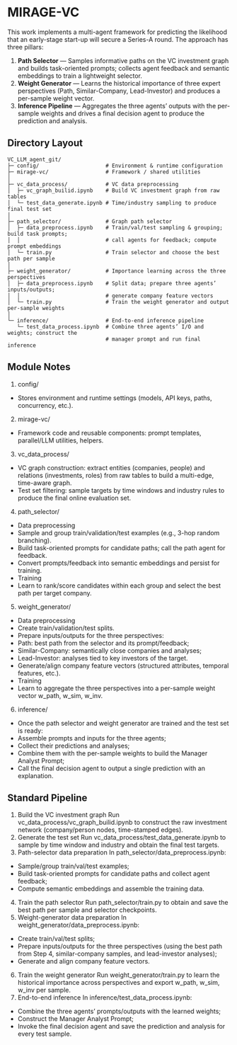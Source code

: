 # MIRAGE-VC

This work implements a multi-agent framework for predicting the likelihood that an early-stage start-up will secure a Series-A round. The approach has three pillars:
1. **Path Selector** — Samples informative paths on the VC investment graph and builds task-oriented prompts; collects agent feedback and semantic embeddings to train a lightweight selector.
2. **Weight Generator** — Learns the historical importance of three expert perspectives (Path, Similar-Company, Lead-Investor) and produces a per-sample weight vector.
3. **Inference Pipeline** — Aggregates the three agents’ outputs with the per-sample weights and drives a final decision agent to produce the prediction and analysis.

## Directory Layout
~~~text
VC_LLM_agent_git/
├─ config/                     # Environment & runtime configuration
├─ mirage-vc/                  # Framework / shared utilities
│
├─ vc_data_process/            # VC data preprocessing
│  ├─ vc_graph_builid.ipynb    # Build VC investment graph from raw tables
│  └─ test_data_generate.ipynb # Time/industry sampling to produce final test set
│
├─ path_selector/              # Graph path selector
│  ├─ data_preprocess.ipynb    # Train/val/test sampling & grouping; build task prompts;
│  │                           # call agents for feedback; compute prompt embeddings
│  └─ train.py                 # Train selector and choose the best path per sample
│
├─ weight_generator/           # Importance learning across the three perspectives
│  ├─ data_preprocess.ipynb    # Split data; prepare three agents’ inputs/outputs;
│  │                           # generate company feature vectors
│  └─ train.py                 # Train the weight generator and output per-sample weights
│
└─ inference/                  # End-to-end inference pipeline
   └─ test_data_process.ipynb  # Combine three agents’ I/O and weights; construct the
                               # manager prompt and run final inference
~~~

## Module Notes
1) config/
- Stores environment and runtime settings (models, API keys, paths, concurrency, etc.).

2) mirage-vc/
- Framework code and reusable components: prompt templates, parallel/LLM utilities, helpers.

3) vc_data_process/
- VC graph construction: extract entities (companies, people) and relations (investments, roles) from raw tables to build a multi-edge, time-aware graph.
- Test set filtering: sample targets by time windows and industry rules to produce the final online evaluation set.

4) path_selector/
- Data preprocessing
- Sample and group train/validation/test examples (e.g., 3-hop random branching).
- Build task-oriented prompts for candidate paths; call the path agent for feedback.
- Convert prompts/feedback into semantic embeddings and persist for training.
- Training
- Learn to rank/score candidates within each group and select the best path per target company.

5) weight_generator/
- Data preprocessing
- Create train/validation/test splits.
- Prepare inputs/outputs for the three perspectives:
- Path: best path from the selector and its prompt/feedback;
- Similar-Company: semantically close companies and analyses;
- Lead-Investor: analyses tied to key investors of the target.
- Generate/align company feature vectors (structured attributes, temporal features, etc.).
- Training
- Learn to aggregate the three perspectives into a per-sample weight vector
w_path, w_sim, w_inv.

6) inference/
- Once the path selector and weight generator are trained and the test set is ready:
- Assemble prompts and inputs for the three agents;
- Collect their predictions and analyses;
- Combine them with the per-sample weights to build the Manager Analyst Prompt;
- Call the final decision agent to output a single prediction with an explanation.


## Standard Pipeline
1.	Build the VC investment graph
Run vc_data_process/vc_graph_builid.ipynb to construct the raw investment network (company/person nodes, time-stamped edges).
2.	Generate the test set
Run vc_data_process/test_data_generate.ipynb to sample by time window and industry and obtain the final test targets.
3.	Path-selector data preparation
In path_selector/data_preprocess.ipynb:
- Sample/group train/val/test examples;
- Build task-oriented prompts for candidate paths and collect agent feedback;
- Compute semantic embeddings and assemble the training data.
4.	Train the path selector
Run path_selector/train.py to obtain and save the best path per sample and selector checkpoints.
5.	Weight-generator data preparation
In weight_generator/data_preprocess.ipynb:
- Create train/val/test splits;
- Prepare inputs/outputs for the three perspectives (using the best path from Step 4, similar-company samples, and lead-investor analyses);
- Generate and align company feature vectors.
6.	Train the weight generator
Run weight_generator/train.py to learn the historical importance across perspectives and export w_path, w_sim, w_inv per sample.
7.	End-to-end inference
In inference/test_data_process.ipynb:
- Combine the three agents’ prompts/outputs with the learned weights;
- Construct the Manager Analyst Prompt;
- Invoke the final decision agent and save the prediction and analysis for every test sample.